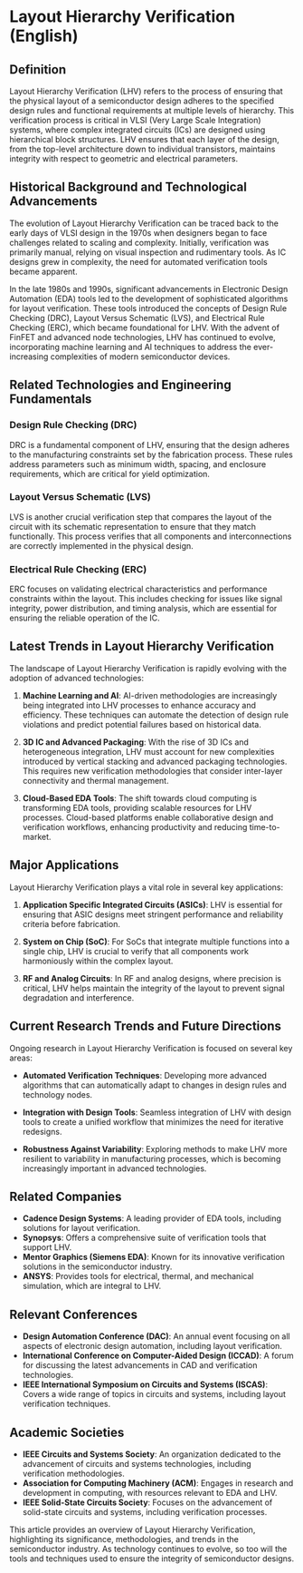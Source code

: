 # Layout Hierarchy Verification (English)

## Definition

Layout Hierarchy Verification (LHV) refers to the process of ensuring that the physical layout of a semiconductor design adheres to the specified design rules and functional requirements at multiple levels of hierarchy. This verification process is critical in VLSI (Very Large Scale Integration) systems, where complex integrated circuits (ICs) are designed using hierarchical block structures. LHV ensures that each layer of the design, from the top-level architecture down to individual transistors, maintains integrity with respect to geometric and electrical parameters.

## Historical Background and Technological Advancements

The evolution of Layout Hierarchy Verification can be traced back to the early days of VLSI design in the 1970s when designers began to face challenges related to scaling and complexity. Initially, verification was primarily manual, relying on visual inspection and rudimentary tools. As IC designs grew in complexity, the need for automated verification tools became apparent.

In the late 1980s and 1990s, significant advancements in Electronic Design Automation (EDA) tools led to the development of sophisticated algorithms for layout verification. These tools introduced the concepts of Design Rule Checking (DRC), Layout Versus Schematic (LVS), and Electrical Rule Checking (ERC), which became foundational for LHV. With the advent of FinFET and advanced node technologies, LHV has continued to evolve, incorporating machine learning and AI techniques to address the ever-increasing complexities of modern semiconductor devices.

## Related Technologies and Engineering Fundamentals

### Design Rule Checking (DRC)

DRC is a fundamental component of LHV, ensuring that the design adheres to the manufacturing constraints set by the fabrication process. These rules address parameters such as minimum width, spacing, and enclosure requirements, which are critical for yield optimization.

### Layout Versus Schematic (LVS)

LVS is another crucial verification step that compares the layout of the circuit with its schematic representation to ensure that they match functionally. This process verifies that all components and interconnections are correctly implemented in the physical design.

### Electrical Rule Checking (ERC)

ERC focuses on validating electrical characteristics and performance constraints within the layout. This includes checking for issues like signal integrity, power distribution, and timing analysis, which are essential for ensuring the reliable operation of the IC.

## Latest Trends in Layout Hierarchy Verification

The landscape of Layout Hierarchy Verification is rapidly evolving with the adoption of advanced technologies:

1. **Machine Learning and AI**: AI-driven methodologies are increasingly being integrated into LHV processes to enhance accuracy and efficiency. These techniques can automate the detection of design rule violations and predict potential failures based on historical data.

2. **3D IC and Advanced Packaging**: With the rise of 3D ICs and heterogeneous integration, LHV must account for new complexities introduced by vertical stacking and advanced packaging technologies. This requires new verification methodologies that consider inter-layer connectivity and thermal management.

3. **Cloud-Based EDA Tools**: The shift towards cloud computing is transforming EDA tools, providing scalable resources for LHV processes. Cloud-based platforms enable collaborative design and verification workflows, enhancing productivity and reducing time-to-market.

## Major Applications

Layout Hierarchy Verification plays a vital role in several key applications:

1. **Application Specific Integrated Circuits (ASICs)**: LHV is essential for ensuring that ASIC designs meet stringent performance and reliability criteria before fabrication.

2. **System on Chip (SoC)**: For SoCs that integrate multiple functions into a single chip, LHV is crucial to verify that all components work harmoniously within the complex layout.

3. **RF and Analog Circuits**: In RF and analog designs, where precision is critical, LHV helps maintain the integrity of the layout to prevent signal degradation and interference.

## Current Research Trends and Future Directions

Ongoing research in Layout Hierarchy Verification is focused on several key areas:

- **Automated Verification Techniques**: Developing more advanced algorithms that can automatically adapt to changes in design rules and technology nodes.
  
- **Integration with Design Tools**: Seamless integration of LHV with design tools to create a unified workflow that minimizes the need for iterative redesigns.

- **Robustness Against Variability**: Exploring methods to make LHV more resilient to variability in manufacturing processes, which is becoming increasingly important in advanced technologies.

## Related Companies

- **Cadence Design Systems**: A leading provider of EDA tools, including solutions for layout verification.
- **Synopsys**: Offers a comprehensive suite of verification tools that support LHV.
- **Mentor Graphics (Siemens EDA)**: Known for its innovative verification solutions in the semiconductor industry.
- **ANSYS**: Provides tools for electrical, thermal, and mechanical simulation, which are integral to LHV.

## Relevant Conferences

- **Design Automation Conference (DAC)**: An annual event focusing on all aspects of electronic design automation, including layout verification.
- **International Conference on Computer-Aided Design (ICCAD)**: A forum for discussing the latest advancements in CAD and verification technologies.
- **IEEE International Symposium on Circuits and Systems (ISCAS)**: Covers a wide range of topics in circuits and systems, including layout verification techniques.

## Academic Societies

- **IEEE Circuits and Systems Society**: An organization dedicated to the advancement of circuits and systems technologies, including verification methodologies.
- **Association for Computing Machinery (ACM)**: Engages in research and development in computing, with resources relevant to EDA and LHV.
- **IEEE Solid-State Circuits Society**: Focuses on the advancement of solid-state circuits and systems, including verification processes.

This article provides an overview of Layout Hierarchy Verification, highlighting its significance, methodologies, and trends in the semiconductor industry. As technology continues to evolve, so too will the tools and techniques used to ensure the integrity of semiconductor designs.